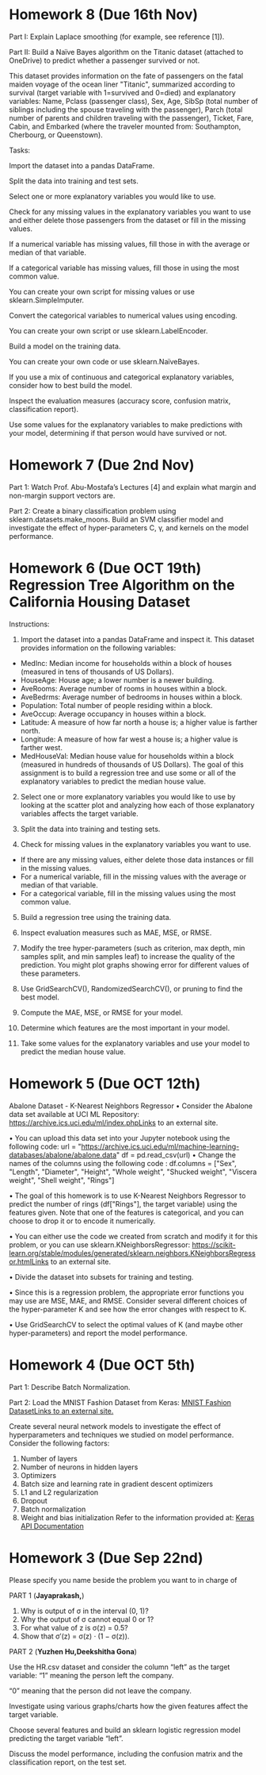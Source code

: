 # Homework 8 (Due 16th Nov)

Part I: Explain Laplace smoothing (for example, see reference [1]).

Part II: Build a Naïve Bayes algorithm on the Titanic dataset (attached to OneDrive) to predict whether a passenger survived or not.

This dataset provides information on the fate of passengers on the fatal maiden voyage of the ocean liner "Titanic", summarized according to survival (target variable with 1=survived and 0=died) and explanatory variables: Name, Pclass (passenger class), Sex, Age, SibSp (total number of siblings including the spouse traveling with the passenger), Parch (total number of parents and children traveling with the passenger), Ticket, Fare, Cabin, and Embarked (where the traveler mounted from: Southampton, Cherbourg, or Queenstown).

Tasks:

Import the dataset into a pandas DataFrame.

Split the data into training and test sets.

Select one or more explanatory variables you would like to use.

Check for any missing values in the explanatory variables you want to use and either delete those passengers from the dataset or fill in the missing values.

If a numerical variable has missing values, fill those in with the average or median of that variable.

If a categorical variable has missing values, fill those in using the most common value.

You can create your own script for missing values or use sklearn.SimpleImputer.

Convert the categorical variables to numerical values using encoding.

You can create your own script or use sklearn.LabelEncoder.

Build a model on the training data.

You can create your own code or use sklearn.NaïveBayes.

If you use a mix of continuous and categorical explanatory variables, consider how to best build the model.

Inspect the evaluation measures (accuracy score, confusion matrix, classification report).

Use some values for the explanatory variables to make predictions with your model, determining if that person would have survived or not.
# Homework 7 (Due 2nd Nov)
Part 1: Watch Prof. Abu-Mostafa’s Lectures [4] and explain what margin and non-margin support vectors are.

Part 2: Create a binary classification problem using sklearn.datasets.make_moons. Build an SVM classifier model and investigate the effect of hyper-parameters C, γ, and kernels on the model performance.





# Homework 6 (Due OCT 19th) Regression Tree Algorithm on the California Housing Dataset
Instructions:

1. Import the dataset into a pandas DataFrame and inspect it.
This dataset provides information on the following variables:

* MedInc: Median income for households within a block of houses (measured in tens of thousands of US Dollars).
* HouseAge: House age; a lower number is a newer building.
* AveRooms: Average number of rooms in houses within a block.
* AveBedrms: Average number of bedrooms in houses within a block.
* Population: Total number of people residing within a block.
* AveOccup: Average occupancy in houses within a block.
* Latitude: A measure of how far north a house is; a higher value is farther north.
* Longitude: A measure of how far west a house is; a higher value is farther west.
* MedHouseVal: Median house value for households within a block (measured in hundreds of thousands of US Dollars).
  The goal of this assignment is to build a regression tree and use some or all of the explanatory variables to predict the median house value.

2. Select one or more explanatory variables you would like to use by looking at the scatter plot and analyzing how each of those explanatory variables affects the target variable.

3. Split the data into training and testing sets.

4. Check for missing values in the explanatory variables you want to use.

* If there are any missing values, either delete those data instances or fill in the missing values.
* For a numerical variable, fill in the missing values with the average or median of that variable.
* For a categorical variable, fill in the missing values using the most common value.
5. Build a regression tree using the training data.

6. Inspect evaluation measures such as MAE, MSE, or RMSE.

7. Modify the tree hyper-parameters (such as criterion, max depth, min samples split, and min samples leaf) to increase the quality of the prediction. You might plot graphs showing error for different values of these parameters.

8. Use GridSearchCV(), RandomizedSearchCV(), or pruning to find the best model.

9. Compute the MAE, MSE, or RMSE for your model.

10. Determine which features are the most important in your model.

11. Take some values for the explanatory variables and use your model to predict the median house value.




















# Homework 5 (Due OCT 12th)

Abalone Dataset - K-Nearest Neighbors Regressor
• Consider the Abalone data set available at UCI ML Repository:
https://archive.ics.uci.edu/ml/index.phpLinks to an external site.

• You can upload this data set into your Jupyter notebook using the following code:
   url = "https://archive.ics.uci.edu/ml/machine-learning-databases/abalone/abalone.data"
   df = pd.read_csv(url)
• Change the names of the columns using the following code :
   df.columns = ["Sex", "Length", "Diameter", "Height", "Whole weight", "Shucked weight", "Viscera weight", "Shell weight", "Rings"]

• The goal of this homework is to use K-Nearest Neighbors Regressor to predict the number of rings (df["Rings"], the target variable) using the features given. Note that one of the features is categorical, and you can choose to drop it or to encode it numerically.

• You can either use the code we created from scratch and modify it for this problem, or you can use sklearn.KNeighborsRegressor:
https://scikit-learn.org/stable/modules/generated/sklearn.neighbors.KNeighborsRegressor.htmlLinks to an external site.

• Divide the dataset into subsets for training and testing.

• Since this is a regression problem, the appropriate error functions you may use are MSE, MAE, and RMSE. Consider several different choices of the hyper-parameter K and see how the error changes with respect to K.

• Use GridSearchCV to select the optimal values of K (and maybe other hyper-parameters) and report the model performance.




# Homework 4 (Due OCT 5th)

Part 1:
Describe Batch Normalization.

Part 2:
Load the MNIST Fashion Dataset from Keras:
[MNIST Fashion DatasetLinks to an external site.](https://keras.io/api/datasets/fashion_mnist/)

Create several neural network models to investigate the effect of hyperparameters and techniques we studied on model performance. Consider the following factors:

1. Number of layers
2. Number of neurons in hidden layers
3. Optimizers
4. Batch size and learning rate in gradient descent optimizers
5. L1 and L2 regularization
6. Dropout
7. Batch normalization
8. Weight and bias initialization
Refer to the information provided at:
[Keras API Documentation](https://keras.io/api/)




# Homework 3 (Due Sep 22nd)
Please specify you name beside the problem you want to in charge of 

PART 1 (**Jayaprakash,**)

   1. Why is output of σ in the interval (0, 1)?
   2. Why the output of σ cannot equal 0 or 1?
   3. For what value of z is σ(z) = 0.5?
   4. Show that σ′(z) = σ(z) · (1 − σ(z)).

PART 2 (**Yuzhen Hu,Deekshitha Gona**)

Use the HR.csv dataset and consider the column “left” as the target variable:
“1” meaning the person left the company.

“0” meaning that the person did not leave the company.

Investigate using various graphs/charts how the given features affect the target variable.

Choose several features and build an sklearn logistic regression model predicting the target variable “left”.

Discuss the model performance, including the confusion matrix and the classification report, on the test set.


